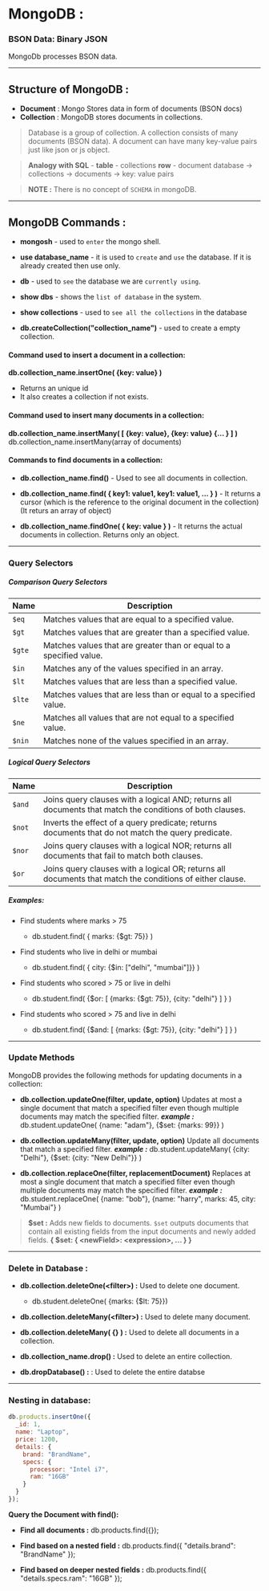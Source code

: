 # MongoDB :

### BSON Data: Binary JSON
MongoDb processes BSON data.
___


## Structure of MongoDB : 

* **Document** : Mongo Stores data in form of documents (BSON docs)
* **Collection** : MongoDB stores documents in collections.

> Database is a group of collection.
  A collection consists of many documents (BSON data).
  A document can have many key-value pairs just like json or js object.

>**Analogy with SQL** -
 **table** - collections
 **row** - document
 database -> collections -> documents -> key: value pairs

 > **NOTE :**  There is no concept of `SCHEMA` in mongoDB.
 ___



 ## MongoDB Commands :

* **mongosh** - used to `enter` the mongo shell.

* **use database_name**  - it is used to `create` and `use` the database. If it is already created then use only.

* **db** - used to `see` the database we are `currently using`.

* **show dbs** - shows the `list of database` in the system.

* **show collections** - used to `see all the collections` in the database

* **db.createCollection("collection_name")** - used to create a empty collection.



#### Command used to insert a document in a collection: 

**db.collection_name.insertOne( {key: value} )** 
* Returns an unique id
* It also creates a collection if not exists.



#### Command used to insert many documents in a collection: 
**db.collection_name.insertMany( [ {key: value}, {key: value} {... } ] )**
db.collection_name.insertMany(array of documents)



#### Commands to find documents in a collection: 

* **db.collection_name.find()** - Used to see all documents in collection.

* **db.collection_name.find( { key1: value1, key1: value1, ... } )** - It returns a cursor (which is the reference to the original document in the collection) (It returs an array of object)

* **db.collection_name.findOne( { key: value } )** - It returns the actual documents in collection. Returns only an object.
___




### Query Selectors

##### Comparison Query Selectors

| Name   | Description                                                                 |
|--------|-----------------------------------------------------------------------------|
| `$eq`  | Matches values that are equal to a specified value.                         |
| `$gt`  | Matches values that are greater than a specified value.                     |
| `$gte` | Matches values that are greater than or equal to a specified value.         |
| `$in`  | Matches any of the values specified in an array.                            |
| `$lt`  | Matches values that are less than a specified value.                        |
| `$lte` | Matches values that are less than or equal to a specified value.            |
| `$ne`  | Matches all values that are not equal to a specified value.                 |
| `$nin` | Matches none of the values specified in an array.                           |

##### Logical Query Selectors

| Name   | Description                                                                                              |
|--------|----------------------------------------------------------------------------------------------------------|
| `$and` | Joins query clauses with a logical AND; returns all documents that match the conditions of both clauses. |
| `$not` | Inverts the effect of a query predicate; returns documents that do not match the query predicate.        |
| `$nor` | Joins query clauses with a logical NOR; returns all documents that fail to match both clauses.           |
| `$or`  | Joins query clauses with a logical OR; returns all documents that match the conditions of either clause. |

##### Examples: 

* Find students where marks > 75
    * db.student.find( { marks: {$gt: 75}} )

* Find students who live in delhi or mumbai
    * db.student.find( { city: {$in: ["delhi", "mumbai"]}} )

* Find students who scored > 75 or live in delhi
    * db.student.find( {\$or: [ {marks: {$gt: 75}}, {city: "delhi"} ] } )

* Find students who scored > 75 and live in delhi
    * db.student.find( {\$and: [ {marks: {$gt: 75}}, {city: "delhi"} ] } )

___


### Update Methods
MongoDB provides the following methods for updating documents in a collection:

* **db.collection.updateOne(filter, update, option)**
    Updates at most a single document that match a specified filter even though multiple documents may match the specified filter.
    ***example :*** db.student.updateOne( {name: "adam"}, {$set: {marks: 99}} )

* **db.collection.updateMany(filter, update, option)**
    Update all documents that match a specified filter.
    ***example :*** db.student.updateMany( {city: "Delhi"}, {$set: {city: "New Delhi"}} )

* **db.collection.replaceOne(filter, replacementDocument)**
    Replaces at most a single document that match a specified filter even though multiple documents may match the specified filter.
    ***example :*** db.student.replaceOne( {name: "bob"}, {name: "harry", marks: 45, city: "Mumbai"} )

 >**\$set :**  Adds new fields to documents. `$set` outputs documents that contain all existing fields from the input documents and newly added fields.
**{ $set: {  \<newField>: \<expression>, ... } }**

___

### Delete in Database : 

* **db.collection.deleteOne(\<filter>) :** Used to delete one document.
    * db.student.deleteOne( {marks: {\$lt: 75}})

* **db.collection.deleteMany(\<filter>) :** Used to delete many document.

* **db.collection.deleteMany( {} ) :** Used to delete all documents in a collection.

* **db.collection_name.drop() :** Used to delete an entire collection.

* **db.dropDatabase() :** : Used to delete the entire databse

___

### Nesting in database: 

```javascript
db.products.insertOne({
  _id: 1,
  name: "Laptop",
  price: 1200,
  details: {
    brand: "BrandName",
    specs: {
      processor: "Intel i7",
      ram: "16GB"
    }
  }
});
```


**Query the Document with find():**

* **Find all documents :** db.products.find({});

* **Find based on a nested field :** db.products.find({ "details.brand": "BrandName" });

* **Find based on deeper nested fields :** db.products.find({ "details.specs.ram": "16GB" });